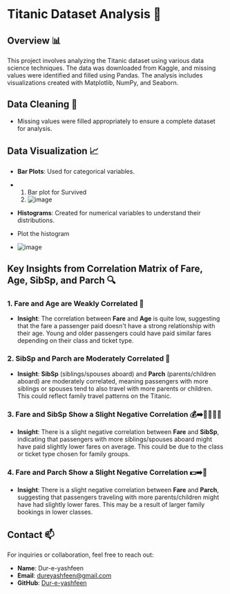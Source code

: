 # Titanic Dataset Analysis 🚢

## Overview 📊
This project involves analyzing the Titanic dataset using various data science techniques. The data was downloaded from Kaggle, and missing values were identified and filled using Pandas. The analysis includes visualizations created with Matplotlib, NumPy, and Seaborn.

## Data Cleaning 🧹
- Missing values were filled appropriately to ensure a complete dataset for analysis.

## Data Visualization 📈
- **Bar Plots**: Used for categorical variables.
-  1. Bar plot for Survived
   2. ![image](https://github.com/user-attachments/assets/90ff21a5-f2ba-49dc-be0b-a821ccd15a40)

- **Histograms**: Created for numerical variables to understand their distributions.
- Plot the histogram
- ![image](https://github.com/user-attachments/assets/68d399e9-0ffd-4d1f-8944-b24790935989)


## Key Insights from Correlation Matrix of **Fare**, **Age**, **SibSp**, and **Parch** 🔍

### 1. **Fare and Age are Weakly Correlated** 🤔
   - **Insight**: The correlation between **Fare** and **Age** is quite low, suggesting that the fare a passenger paid doesn't have a strong relationship with their age. Young and older passengers could have paid similar fares depending on their class and ticket type.

### 2. **SibSp and Parch are Moderately Correlated** 👫
   - **Insight**: **SibSp** (siblings/spouses aboard) and **Parch** (parents/children aboard) are moderately correlated, meaning passengers with more siblings or spouses tend to also travel with more parents or children. This could reflect family travel patterns on the Titanic.

### 3. **Fare and SibSp Show a Slight Negative Correlation** 💰➡️👨‍👩‍👧‍👦
   - **Insight**: There is a slight negative correlation between **Fare** and **SibSp**, indicating that passengers with more siblings/spouses aboard might have paid slightly lower fares on average. This could be due to the class or ticket type chosen for family groups.

### 4. **Fare and Parch Show a Slight Negative Correlation** 💵➡️👶
   - **Insight**: There is a slight negative correlation between **Fare** and **Parch**, suggesting that passengers traveling with more parents/children might have had slightly lower fares. This may be a result of larger family bookings in lower classes.

## Contact 📫
For inquiries or collaboration, feel free to reach out:
- **Name**: Dur-e-yashfeen
- **Email**: dureyashfeen@gmail.com
- **GitHub**: [Dur-e-yashfeen](https://github.com/Dur-e-yashfeen)
